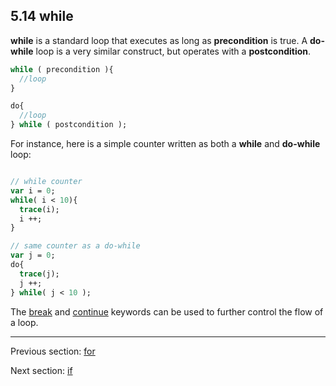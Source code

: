 ## 5.14 while

**while** is a standard loop that executes as long as **precondition** is true.  A **do-while** loop is a very similar construct, but operates with a **postcondition**.
```haxe
while ( precondition ){ 
  //loop
}

do{
  //loop 
} while ( postcondition );
```

For instance, here is a simple counter written as both a **while** and **do-while** loop:

```haxe

// while counter
var i = 0;
while( i < 10){
  trace(i);
  i ++;
}

// same counter as a do-while
var j = 0;
do{
  trace(j);
  j ++;
} while( j < 10 );


```

The [break](5.19-break.md) and [continue](5.20-continue.md) keywords can be used to further control the flow of a loop.

---

Previous section: [for](5.13-for.md)

Next section: [if](5.15-if.md)